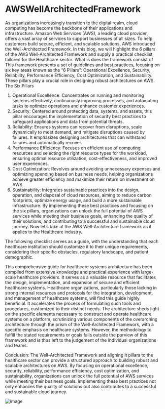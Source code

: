 # AWSWellArchitectedFramework

As organizations increasingly transition to the digital realm, cloud computing has become the backbone of their applications and infrastructure. Amazon Web Services (AWS), a leading cloud provider, offers a vast array of services to support businesses of all sizes. To help customers build secure, efficient, and scalable solutions, AWS introduced the Well-Architected Framework.
In this blog, we will highlight the 6 pillars of the AWS Well-Architected Framework and supply a practical checklist tailored for the Healthcare sector.
What is does the framework consist of
This framework presents a set of guidelines and best practices, focusing on six key areas known as the “6 Pillars”: Operational Excellence, Security, Reliability, Performance Efficiency, Cost Optimization, and Sustainability. These pillars play a crucial role in designing robust architectures on AWS.
The Six Pillars
1.	Operational Excellence: Concentrates on running and monitoring systems effectively, continuously improving processes, and automating tasks to optimize operations and enhance customer experiences.
2.	Security: Centered around protecting data, systems, and assets, this pillar encourages the implementation of security best practices to safeguard applications and data from potential threats.
3.	Reliability: Ensures systems can recover from disruptions, scale dynamically to meet demand, and mitigate disruptions caused by failures. It emphasizes designing architectures that can withstand failures and automatically recover.
4.	Performance Efficiency: Focuses on efficient use of computing resources and selecting the right resource types for the workload, ensuring optimal resource utilization, cost-effectiveness, and improved user experiences.
5.	Cost Optimization: Revolves around avoiding unnecessary expenses and optimizing spending based on business needs, helping organizations achieve greater efficiency and maximize their return on investment on AWS.
6.	Sustainability: Integrates sustainable practices into the design, operation, and disposal of cloud resources, aiming to reduce carbon footprints, optimize energy usage, and build a more sustainable infrastructure.
By implementing these best practices and focusing on the six pillars, organizations can unlock the full potential of AWS services while meeting their business goals, enhancing the quality of their solutions, and contributing to a successful and sustainable cloud journey.
Now let’s take at the AWS Well-Architecture framework as it applies to the Healthcare industry.

The following checklist serves as a guide, with the understanding that each healthcare institution should customize it to their unique requirements, considering their specific obstacles, regulatory landscape, and patient demographic.

This comprehensive guide for healthcare systems architecture has been compiled from extensive knowledge and practical experience with large-scale healthcare providers. It serves as a valuable resource that facilitates the design, implementation, and expansion of secure and efficient healthcare systems.
Healthcare organizations, particularly those lacking in strong internal resources and protocols for the integration, development, and management of healthcare systems, will find this guide highly beneficial. It accelerates the process of formulating such tools and procedures, customized to their distinct needs.
The architecture sheds light on the specific elements necessary to construct and operate healthcare systems on a platform, scrutinizing various components of the overarching architecture through the prism of the Well-Architected Framework, with a specific emphasis on healthcare systems. However, the methodology to fulfill the stated requirements or goals falls outside the purview of this framework and is thus left to the judgement of the individual organizations and teams.

Conclusion:
The Well-Architected Framework and aligning it pillars to the healthcare sector can provide a structured approach to building robust and scalable architectures on AWS. By focusing on operational excellence, security, reliability, performance efficiency, cost optimization, and sustainability, organizations can unlock the full potential of AWS services while meeting their business goals. Implementing these best practices not only enhances the quality of solutions but also contributes to a successful and sustainable cloud journey.

![image](https://github.com/noelarz/AWSWellArchitectedFramework/assets/8235682/c9fbbe03-b165-49fb-8761-ce455efff9f2)
